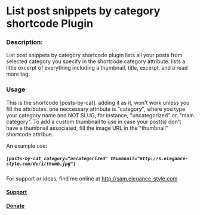 # List post snippets by category shortcode Plugin
<h3>Description:</h3>

List post snippets by category shortcode plugin lists all your posts from selected category you specify in the shortcode category attribute. lists a little excerpt of everything including a thumbnail, title, excerpt, and a read more tag.

<h3>Usage</h3>

This is the shortcode [posts-by-cat]. adding it as it, won't work unless you fill the attributes. one neccessary attribute is "category", where you type your category name and NOT SLUG, for instance, "uncategorized" or, "main category".
To add a custom thumbnail to use in case your post(s) don't have a thumbnail associated, fill the image URL in the "thumbnail" shortcode attribue.

An example use:

<h5><code>[posts-by-cat category="uncategorized" thumbnail="http://s.elegance-style.com/dv/i/thumb.jpg"]</code></h5>

For support or ideas, find me online at http://sam.elegance-style.com

<h4><a href="http://sam.elegance-style.com/contact-me/?reason=support+list+post+snippets+by+category+shortcode">Support</a></h4>
<h4><a href="http://go.elegance-style.com/donate/">Donate</a></h4>

